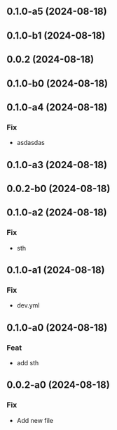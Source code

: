 ## 0.1.0-a5 (2024-08-18)

## 0.1.0-b1 (2024-08-18)

## 0.0.2 (2024-08-18)

## 0.1.0-b0 (2024-08-18)

## 0.1.0-a4 (2024-08-18)

### Fix

- asdasdas

## 0.1.0-a3 (2024-08-18)

## 0.0.2-b0 (2024-08-18)

## 0.1.0-a2 (2024-08-18)

### Fix

- sth

## 0.1.0-a1 (2024-08-18)

### Fix

- dev.yml

## 0.1.0-a0 (2024-08-18)

### Feat

- add sth

## 0.0.2-a0 (2024-08-18)

### Fix

- Add new file
